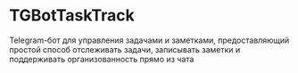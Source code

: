 # TGBotTaskTrack
Telegram-бот для управления задачами и заметками, предоставляющий простой способ отслеживать задачи, записывать заметки и поддерживать организованность прямо из чата
